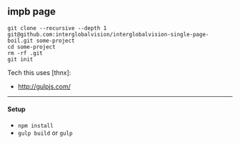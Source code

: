 impb page
---

```
git clone --recursive --depth 1 git@github.com:interglobalvision/interglobalvision-single-page-boil.git some-project
cd some-project
rm -rf .git
git init
```

Tech this uses [thnx]:

- http://gulpjs.com/

---

#### Setup

- `npm install`
- `gulp build` or `gulp`